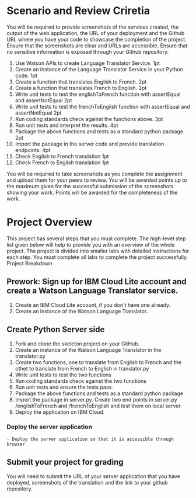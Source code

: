 # Scenario and Review Criretia

You will be required to provide screenshots of the services created, the output of the web application, the URL of your deployment and the Github URL where you have your code to showcase the completion of the project. Ensure that the screenshots are clear and URLs are accessible. Ensure that no sensitive information is exposed through your Github repository.

1. Use Watson APIs to create Language Translator Service. 1pt
2. Create an instance of the Language Translator Service in your Python code. 1pt
3. Create a function that translates English to French. 2pt
4. Create a function that translates French to English. 2pt
5. Write unit tests to test the englishToFrench function with assertEqual and assertNotEqual 2pt
6. Write unit tests to test the frenchToEnglish function with assertEqual and assertNotEqual 2pt
7. Run coding standards check against the functions above. 3pt
8. Run unit tests and interpret the results. 4pt
9. Package the above functions and tests as a standard python package. 2pt
10. Import the package in the server code and provide translation endpoints. 4pt
11. Check English to French translation 1pt
12. Check French to English translation 1pt

You will be required to take screenshots as you complete the assignment and upload them for your peers to review. You will be awarded points up to the maximum given for the successful submission of the screenshots showing your work. Points will be awarded for the completeness of the work.

# Project Overview

This project has several steps that you must complete. The high-level step list given below will help to provide you with an overview of the whole project. The project is divided into smaller labs with detailed instructions for each step. You must complete all labs to complete the project successfully. Project Breakdown

## Prework: Sign up for IBM Cloud Lite account and create a Watson Language Translator service.

1. Create an IBM Cloud Lite account, if you don't have one already.
2. Create an instance of the Watson Language Translator.

## Create Python Server side

1. Fork and clone the skeleton project on your GitHub.
2. Create an instance of the Watson Language Translator in the translator.py
3. Create two functions, one to translate from English to French and the othet to translate from French to English in translator.py
4. Write unit tests to test the two functions
5. Run coding standards check against the two functions
6. Run unit tests and ensure the tests pass.
7. Package the above functions and tests as a standard python package
8. Import the package in server.py. Create two end points in server.py /englishToFrench and /frenchToEnglish and test them on local server.
9. Deploy the application on IBM Cloud.

### Deploy the server application

```
- Deploy the server application so that it is accessible through browser
```

## Submit your project for grading

You will need to submit the URL of your server application that you have deployed, screenshots of the translation and the link to your github repository.
